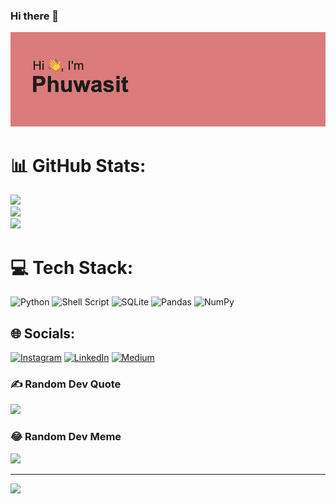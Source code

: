 ### Hi there 👋

<!--
**iggycutee/iggycutee** is a ✨ _special_ ✨ repository because its `README.md` (this file) appears on your GitHub profile.

Here are some ideas to get you started:

- 🔭 I’m currently working on ...
- 🌱 I’m currently learning ...
- 👯 I’m looking to collaborate on ...
- 🤔 I’m looking for help with ...
- 💬 Ask me about ...
- 📫 How to reach me: ...
- 😄 Pronouns: ...
- ⚡ Fun fact: ...
-->

![Banner](header.png)


# 📊 GitHub Stats:
![](https://github-readme-stats.vercel.app/api?username=iggycutee&theme=dracula&hide_border=false&include_all_commits=true&count_private=true)<br/>
![](https://github-readme-streak-stats.herokuapp.com/?user=iggycutee&theme=dracula&hide_border=false)<br/>
![](https://github-readme-stats.vercel.app/api/top-langs/?username=iggycutee&theme=dracula&hide_border=false&include_all_commits=true&count_private=true&layout=compact)

# 💻 Tech Stack:
![Python](https://img.shields.io/badge/python-3670A0?style=flat&logo=python&logoColor=ffdd54) ![Shell Script](https://img.shields.io/badge/shell_script-%23121011.svg?style=flat&logo=gnu-bash&logoColor=white) ![SQLite](https://img.shields.io/badge/sqlite-%2307405e.svg?style=flat&logo=sqlite&logoColor=white) ![Pandas](https://img.shields.io/badge/pandas-%23150458.svg?style=flat&logo=pandas&logoColor=white) ![NumPy](https://img.shields.io/badge/numpy-%23013243.svg?style=flat&logo=numpy&logoColor=white)

## 🌐 Socials:
[![Instagram](https://img.shields.io/badge/Instagram-%23E4405F.svg?logo=Instagram&logoColor=white)](https://instagram.com/inkkphwst) [![LinkedIn](https://img.shields.io/badge/LinkedIn-%230077B5.svg?logo=linkedin&logoColor=white)](https://linkedin.com/in/phuwasit-chokwiriyadit) [![Medium](https://img.shields.io/badge/Medium-12100E?logo=medium&logoColor=white)](https://medium.com/@@phuwasitinkk) 

### ✍️ Random Dev Quote
![](https://quotes-github-readme.vercel.app/api?type=horizontal&theme=radical)

### 😂 Random Dev Meme
<img src="https://random-memer.herokuapp.com/" width="512px"/>

---
[![](https://visitcount.itsvg.in/api?id=iggycutee&icon=7&color=10)](https://visitcount.itsvg.in)

<!-- Proudly created with GPRM ( https://gprm.itsvg.in ) -->
